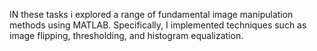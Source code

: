 IN these tasks i explored a range of fundamental image manipulation methods using MATLAB. Specifically, I implemented techniques such as image flipping, thresholding, and histogram equalization.
